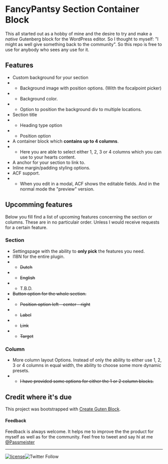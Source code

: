 # FancyPantsy Section Container Block
This all started out as a hobby of mine and the desire to try and make a _native_ Gutenberg block for the WordPress editor. So I thought to myself: "I might as well give something back to the community". So this repo is free to use for anybody who sees any use for it.

## Features
- Custom background for your section
- - Background image with position options. (With the focalpoint picker)
- - Background color.
- - Option to position the background div to multiple locations.
- Section title
- - Heading type option
- - Position option
- A container block which **contains up to 4 columns**.
- - Here you are able to select either 1, 2, 3 or 4 columns which you can use to your hearts content.
- A anchor for your section to link to.
- Inline margin/padding styling options.
- ACF support.
- - When you edit in a modal, ACF shows the editable fields. And in the normal mode the "preview" version.

## Upcomming features
Below you fill find a list of upcoming features concerning the section or columns. These are in no particulair order. Unless I would receive requests for a certain feature. 

### Section
- Settingspage with the ability to **only pick** the features you need.
- I18N for the entire plugin.
- - ~~Dutch~~
- - ~~English~~
- - T.B.D.
- ~~Button option for the whole section.~~
- - ~~Position option left - center - right~~
- - ~~Label~~
- - ~~Link~~
- - ~~Target~~

### Column
- More column layout Options. Instead of only the ability to either use 1, 2, 3 or 4 columns in equal width, the ability to choose some more dynamic presets.
- - ~~I have provided some options for either the 1 or 2 column blocks.~~

## Credit where it's due
This project was bootstrapped with [Create Guten Block](https://github.com/ahmadawais/create-guten-block).

#### Feedback
Feedback is always welcome. It helps me to improve the the product for myself as well as for the community. Feel free to tweet and say hi at me [@Passmeister](https://twitter.com/Passmeister/)

---

[![license](https://img.shields.io/cran/l/devtools)](https://github.com/pascalvangaal/fancypantsy-section-container-block/blob/master/LICENSE.txt)![Twitter Follow](https://img.shields.io/twitter/follow/Passmeister?style=social)